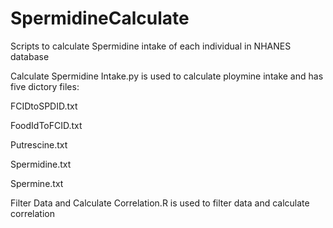 # SpermidineCalculate
Scripts to calculate Spermidine intake of each individual in NHANES database

Calculate Spermidine Intake.py is used to calculate ploymine intake and has five dictory files:

FCIDtoSPDID.txt

FoodIdToFCID.txt

Putrescine.txt

Spermidine.txt

Spermine.txt


Filter Data and Calculate Correlation.R	is used to filter data and calculate correlation
